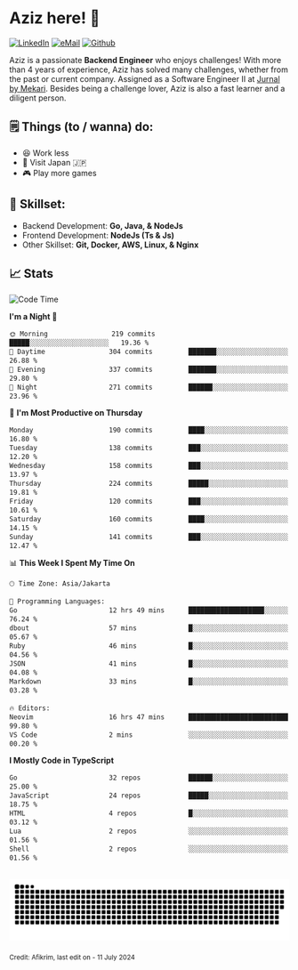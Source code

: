 # Aziz here! 👋

[![LinkedIn](https://img.shields.io/static/v1?message=afikrim&logo=linkedin&label=&color=0077B5&logoColor=white&labelColor=&style=for-the-badge)](https://www.linkedin.com/in/afikrim)
[![eMail](https://img.shields.io/static/v1?message=afikrim10@gmail.com&logo=gmail&label=&color=D14836&logoColor=white&labelColor=&style=for-the-badge)](mailto:afikrim10@gmail.com)
[![Github](https://komarev.com/ghpvc/?username=afikrim&label=Visitors&style=for-the-badge)](https://www.github.com/afikrim)

<!--Introduction-->
Aziz is a passionate **Backend Engineer** who enjoys challenges! With more than 4 years of experience, Aziz has solved many challenges, whether from the past or current company. Assigned as a Software Engineer II at [Jurnal by Mekari](https://jurnal.id). Besides being a challenge lover, Aziz is also a fast learner and a diligent person.

<!--Things TODO-->
## 🗒️ Things (to / wanna) do:

- 😆 Work less
- 🚀 Visit Japan 🇯🇵
- 🎮 Play more games

<!--Skillset-->
## 🏅 Skillset:

- Backend Development: **Go, Java, & NodeJs**
- Frontend Development: **NodeJs (Ts & Js)**
- Other Skillset: **Git, Docker, AWS, Linux, & Nginx**

## 📈 Stats  

<!--START_SECTION:waka-->
![Code Time](http://img.shields.io/badge/Code%20Time-1%2C748%20hrs%2021%20mins-blue)

**I'm a Night 🦉** 

```text
🌞 Morning                219 commits         █████░░░░░░░░░░░░░░░░░░░░   19.36 % 
🌆 Daytime                304 commits         ███████░░░░░░░░░░░░░░░░░░   26.88 % 
🌃 Evening                337 commits         ███████░░░░░░░░░░░░░░░░░░   29.80 % 
🌙 Night                  271 commits         ██████░░░░░░░░░░░░░░░░░░░   23.96 % 
```
📅 **I'm Most Productive on Thursday** 

```text
Monday                   190 commits         ████░░░░░░░░░░░░░░░░░░░░░   16.80 % 
Tuesday                  138 commits         ███░░░░░░░░░░░░░░░░░░░░░░   12.20 % 
Wednesday                158 commits         ███░░░░░░░░░░░░░░░░░░░░░░   13.97 % 
Thursday                 224 commits         █████░░░░░░░░░░░░░░░░░░░░   19.81 % 
Friday                   120 commits         ███░░░░░░░░░░░░░░░░░░░░░░   10.61 % 
Saturday                 160 commits         ████░░░░░░░░░░░░░░░░░░░░░   14.15 % 
Sunday                   141 commits         ███░░░░░░░░░░░░░░░░░░░░░░   12.47 % 
```


📊 **This Week I Spent My Time On** 

```text
🕑︎ Time Zone: Asia/Jakarta

💬 Programming Languages: 
Go                       12 hrs 49 mins      ███████████████████░░░░░░   76.24 % 
dbout                    57 mins             █░░░░░░░░░░░░░░░░░░░░░░░░   05.67 % 
Ruby                     46 mins             █░░░░░░░░░░░░░░░░░░░░░░░░   04.56 % 
JSON                     41 mins             █░░░░░░░░░░░░░░░░░░░░░░░░   04.08 % 
Markdown                 33 mins             █░░░░░░░░░░░░░░░░░░░░░░░░   03.28 % 

🔥 Editors: 
Neovim                   16 hrs 47 mins      █████████████████████████   99.80 % 
VS Code                  2 mins              ░░░░░░░░░░░░░░░░░░░░░░░░░   00.20 % 
```

**I Mostly Code in TypeScript** 

```text
Go                       32 repos            ██████░░░░░░░░░░░░░░░░░░░   25.00 % 
JavaScript               24 repos            █████░░░░░░░░░░░░░░░░░░░░   18.75 % 
HTML                     4 repos             █░░░░░░░░░░░░░░░░░░░░░░░░   03.12 % 
Lua                      2 repos             ░░░░░░░░░░░░░░░░░░░░░░░░░   01.56 % 
Shell                    2 repos             ░░░░░░░░░░░░░░░░░░░░░░░░░   01.56 % 
```




<!--END_SECTION:waka-->


<br clear="both">

<div align="center">
  <img src="https://raw.githubusercontent.com/afikrim/afikrim/output/snake.svg" alt="Snake animation" />
</div>


<sub>Credit: Afikrim, last edit on - 11 July 2024</sub>
